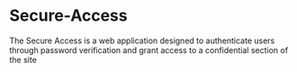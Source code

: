 # Secure-Access
The Secure Access is a web application designed to authenticate users through password verification and grant access to a confidential section of the site
